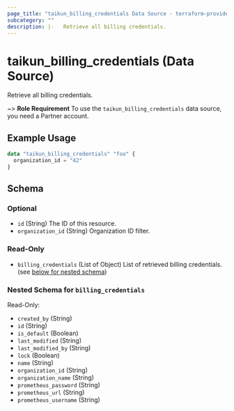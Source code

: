 ```yaml
---
page_title: "taikun_billing_credentials Data Source - terraform-provider-taikun"
subcategory: ""
description: |-   Retrieve all billing credentials.
---
```


# taikun_billing_credentials (Data Source)

Retrieve all billing credentials.

~> **Role Requirement** To use the `taikun_billing_credentials` data source, you need a Partner account.

## Example Usage

```terraform
data "taikun_billing_credentials" "foo" {
  organization_id = "42"
}
```

<!-- schema generated by tfplugindocs -->
## Schema

### Optional

- `id` (String) The ID of this resource.
- `organization_id` (String) Organization ID filter.

### Read-Only

- `billing_credentials` (List of Object) List of retrieved billing credentials. (see [below for nested schema](#nestedatt--billing_credentials))

<a id="nestedatt--billing_credentials"></a>
### Nested Schema for `billing_credentials`

Read-Only:

- `created_by` (String)
- `id` (String)
- `is_default` (Boolean)
- `last_modified` (String)
- `last_modified_by` (String)
- `lock` (Boolean)
- `name` (String)
- `organization_id` (String)
- `organization_name` (String)
- `prometheus_password` (String)
- `prometheus_url` (String)
- `prometheus_username` (String)


